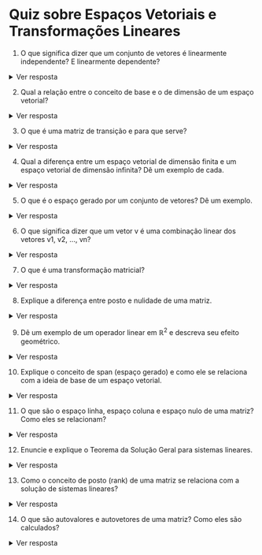 # Quiz sobre Espaços Vetoriais e Transformações Lineares

1. O que significa dizer que um conjunto de vetores é linearmente independente? E linearmente dependente?

<details>
<summary>Ver resposta</summary>

Um conjunto de vetores é linearmente independente se nenhum vetor pode ser escrito como combinação linear dos outros. É linearmente dependente se pelo menos um vetor pode ser escrito como combinação linear dos outros.
</details>

2. Qual a relação entre o conceito de base e o de dimensão de um espaço vetorial?

<details>
<summary>Ver resposta</summary>

Uma base é um conjunto linearmente independente que gera o espaço vetorial. A dimensão é o número de vetores em uma base.
</details>

3. O que é uma matriz de transição e para que serve?

<details>
<summary>Ver resposta</summary>

Uma matriz de transição permite mudar de uma base para outra. Multiplicando o vetor de coordenadas na base antiga pela matriz de transição, obtemos o vetor de coordenadas na nova base.
</details>

4. Qual a diferença entre um espaço vetorial de dimensão finita e um espaço vetorial de dimensão infinita? Dê um exemplo de cada.

<details>
<summary>Ver resposta</summary>

Um espaço vetorial de dimensão finita possui uma base com um número finito de vetores, como $\mathbb{R}^n$. Um espaço vetorial de dimensão infinita não possui uma base finita, como o espaço de todas as funções contínuas.
</details>

5. O que é o espaço gerado por um conjunto de vetores? Dê um exemplo.

<details>
<summary>Ver resposta</summary>

O espaço gerado por um conjunto de vetores é o conjunto de todas as combinações lineares possíveis desses vetores. Por exemplo, o espaço gerado por (1,0) e (0,1) é $\mathbb{R}^2$.
</details>

6. O que significa dizer que um vetor v é uma combinação linear dos vetores v1, v2, ..., vn?

<details>
<summary>Ver resposta</summary>

Significa que v pode ser escrito na forma $c_1v_1 + c_2v_2 + ... + c_nv_n$, onde $c_1, c_2, ..., c_n$ são escalares.
</details>

7. O que é uma transformação matricial?

<details>
<summary>Ver resposta</summary>

Uma transformação matricial é uma função entre espaços vetoriais definida pela multiplicação de um vetor por uma matriz.
</details>

8. Explique a diferença entre posto e nulidade de uma matriz.

<details>
<summary>Ver resposta</summary>

O posto de uma matriz é a dimensão do seu espaço coluna (ou linha), que representa o número de linhas (ou colunas) linearmente independentes. A nulidade é a dimensão do espaço nulo da matriz, que representa o número de soluções linearmente independentes para $Ax=0$.
</details>

9. Dê um exemplo de um operador linear em $\mathbb{R}^2$ e descreva seu efeito geométrico.

<details>
<summary>Ver resposta</summary>

Um exemplo é a rotação em torno da origem em $\mathbb{R}^2$. Ela gira cada vetor por um ângulo fixo, mantendo o comprimento do vetor.
</details>

10. Explique o conceito de span (espaço gerado) e como ele se relaciona com a ideia de base de um espaço vetorial.

<details>
<summary>Ver resposta</summary>

O span de um conjunto de vetores $S = \{v_1, v_2, ..., v_r\}$ é o conjunto de todas as combinações lineares possíveis desses vetores. Uma base é um conjunto de vetores linearmente independentes cujo span é igual ao espaço vetorial inteiro. Assim, a base é o menor conjunto de vetores que gera todo o espaço vetorial.
</details>

11. O que são o espaço linha, espaço coluna e espaço nulo de uma matriz? Como eles se relacionam?

<details>
<summary>Ver resposta</summary>

Para uma matriz $A_{m \times n}$:
- Espaço Linha: Subespaço de $\mathbb{R}^n$ gerado pelos vetores linha de $A$
- Espaço Coluna: Subespaço de $\mathbb{R}^m$ gerado pelos vetores coluna de $A$
- Espaço Nulo: Subespaço de $\mathbb{R}^m$ que é solução de $Ax = 0$

Eles se relacionam através do Teorema do Posto-Nulidade: $posto(A) + nulidade(A) = n$, onde o posto é a dimensão comum do espaço linha e do espaço coluna.
</details>

12. Enuncie e explique o Teorema da Solução Geral para sistemas lineares.

<details>
<summary>Ver resposta</summary>

O Teorema da Solução Geral afirma que se $x_0$ é uma solução particular de $Ax = b$, e $v_1, v_2, ..., v_k$ formam uma base para o espaço nulo de $A$, então toda solução do sistema é da forma:

$x = x_0 + c_1v_1 + c_2v_2 + ... + c_kv_k$

onde os $c_i$'s são constantes reais. Isso significa que a solução geral é composta de uma solução particular mais qualquer combinação linear de vetores do espaço nulo.
</details>

13. Como o conceito de posto (rank) de uma matriz se relaciona com a solução de sistemas lineares?

<details>
<summary>Ver resposta</summary>

O posto de uma matriz está diretamente relacionado à solução de sistemas lineares. Para um sistema consistente $Ax = b$ com $m$ equações, $n$ incógnitas e $A$ de posto $r$:

- Se $r = n$, o sistema tem uma única solução.
- Se $r < n$, o sistema tem infinitas soluções, com $n-r$ parâmetros livres.
- Se $r < m$, algumas equações são redundantes.

O posto determina o número de equações linearmente independentes e, consequentemente, a natureza da solução do sistema.
</details>

14. O que são autovalores e autovetores de uma matriz? Como eles são calculados?

<details>
<summary>Ver resposta</summary>

Autovalores ($\lambda$) e autovetores ($v$) de uma matriz $A$ são escalares e vetores não-nulos que satisfazem a equação $Av = \lambda v$. Para encontrá-los:

1. Resolva a equação característica $det(A - \lambda I) = 0$ para encontrar os autovalores.
2. Para cada autovalor $\lambda$, resolva $(A - \lambda I)v = 0$ para encontrar os autovetores correspondentes.

Autovetores representam direções especiais em que a transformação linear associada à matriz $A$ age apenas como uma multiplicação por escalar.
</details>
